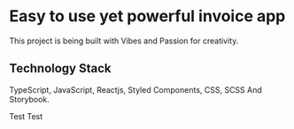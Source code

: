 # Easy to use yet powerful invoice app

This project is being built with Vibes and Passion for creativity.

## Technology Stack

TypeScript,
JavaScript,
Reactjs,
Styled Components,
CSS,
SCSS
And Storybook.

Test Test
